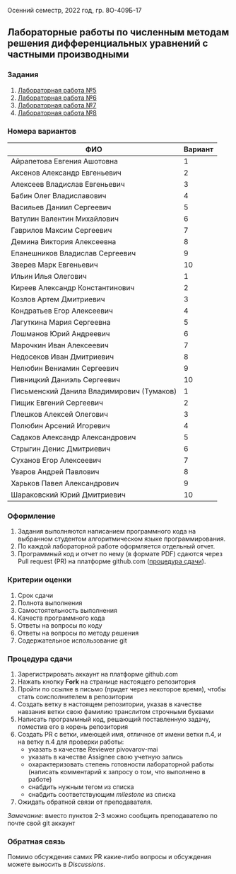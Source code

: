Осенний семестр, 2022 год, гр. 8О-409Б-17

## Лабораторные работы по численным методам решения дифференциальных уравнений с частными производными

### Задания
1. [Лабораторная работа №5](tasks/numeric-methods-lab-5-1.zip)
2. [Лабораторная работа №6](tasks/numeric-methods-lab-6-2.zip)
3. [Лабораторная работа №7](tasks/numeric-methods-lab-7-3.zip)
4. [Лабораторная работа №8](tasks/numeric-methods-lab-8-4.zip)

### Номера вариантов
ФИО                            | Вариант
-------------------------------|---------
Айрапетова Евгения Ашотовна | 1
Аксенов Александр Евгеньевич | 2
Алексеев Владислав Евгеньевич | 3
Бабин Олег Владиславович | 4
Васильев Даниил Сергеевич | 5
Ватулин Валентин Михайлович | 6
Гаврилов Максим Сергеевич | 7
Демина Виктория Алексеевна | 8
Епанешников Владислав Сергеевич | 9
Зверев Марк Евгеньевич | 10
Ильин Илья Олегович | 1
Киреев Александр Константинович | 2
Козлов Артем Дмитриевич | 3
Кондратьев Егор Алексеевич | 4
Лагуткина Мария Сергеевна | 5
Лошманов Юрий Андреевич | 6
Марочкин Иван Алексеевич | 7
Недосеков Иван Дмитриевич | 8
Нелюбин Вениамин Сергеевич | 9
Пивницкий Даниэль Сергеевич | 10
Письменский Данила Владимирович (Тумаков) | 1
Пищик Евгений Сергеевич | 2
Плешков Алексей Олегович | 3
Полюбин Арсений Игоревич | 4
Садаков Александр Александрович | 5
Стрыгин Денис Дмитриевич | 6
Суханов Егор Алексеевич | 7
Уваров Андрей Павлович | 8
Харьков Павел Александрович | 9
Шараковский Юрий Дмитриевич | 10

### Оформление
1. Задания выполняются написанием программного кода на выбранном студентом алгоритмическом языке программирования.
2. По каждой лабораторной работе оформляется отдельный отчет.
3. Программный код и отчет по нему (в формате PDF) сдаются через Pull request (PR) на платформе github.com ([процедура сдачи](#процедура-сдачи)).

### Критерии оценки
1. Срок сдачи
2. Полнота выполнения
3. Самостоятельность выполнения
4. Качеств программного кода
5. Ответы на вопросы по коду
6. Ответы на вопросы по методу решения
7. Содержательное использование git

### Процедура сдачи
1. Зарегистрировать аккаунт на платформе github.com
2. Нажать кнопку **Fork** на странице настоящего репозитория
3. Пройти по ссылке в письмо (придет через некоторое время), чтобы стать соисполнителем в репозитории
4. Создать ветку в настоящем репозитории, указав в качестве навзания ветки свою фамилию транслитом строчными буквами
5. Написать программный код, решающий поставленную задачу, поместив его в корень репозитория
6. Создать PR с ветки, имеющей имя, отличное от имени ветки п.4, и на ветку п.4 для проверки работы:
   - указать в качестве Reviewer pivovarov-mai
   - указать в качестве Assignee свою учетную запись
   - охарактеризовать степень готовности лабораторной работы (написать комментарий к запросу о том, что выполнено в работе)
   - снабдить нужным тегом из списка
   - снабдить соответствующим *milestone* из списка
7. Ожидать обратной связи от преподавателя.
   
*Замечание*: вместо пунктов 2-3 можно сообщить преподавателю по почте свой git аккаунт

### Обратная связь
Помимо обсуждения самих PR какие-либо вопросы и обсуждения можете выносить в *Discussions*.
